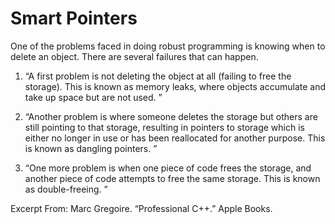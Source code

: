 # Smart Pointers

One of the problems faced in doing robust programming is knowing when to delete an object. There are several failures that can happen. 

1. “A first problem is not deleting the object at all (failing to free the storage). This is known as memory leaks, where objects accumulate and take up space but are not used. ”

2. “Another problem is where someone deletes the storage but others are still pointing to that storage, resulting in pointers to storage which is either no longer in use or has been reallocated for another purpose. This is known as dangling pointers. ”

3. “One more problem is when one piece of code frees the storage, and another piece of code attempts to free the same storage. This is known as double-freeing. ”

Excerpt From: Marc Gregoire. “Professional C++.” Apple Books. 
